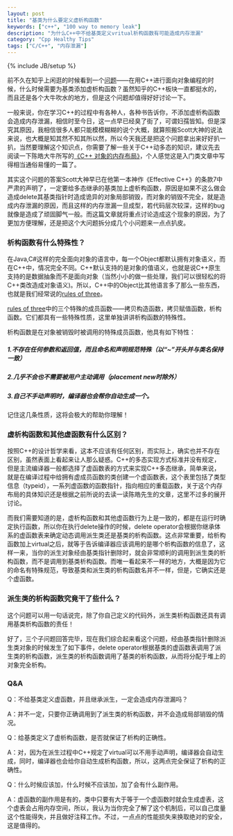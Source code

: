 ```yaml
---
layout: post
title: "基类为什么要定义虚析构函数"
keywords: ["c++", "100 way to memory leak"]
description: "为什么C++中不给基类定义vritual析构函数有可能造成内存泄漏"
category: "Cpp Healthy Tips"
tags: ["C/C++", "内存泄漏"]
---
```

{% include JB/setup %}

前不久在知乎上闲逛的时候看到一个[问题](https://www.zhihu.com/question/41538182)——在用C++进行面向对象编程的时候，什么时候需要为基类添加虚析构函数？虽然知乎的C++板块一直都挺水的，而且还是各个大牛吹水的地方，但是这个问题却值得好好讨论一下。

一般来说，你在学习C++的过程中有各种人，各种书告诉你，不添加虚析构函数会造成内存泄漏，相信时至今日，这一点早已经臭了街了，可谓妇孺皆知。但是深究其原因，我相信很多人都只能模模糊糊的说个大概，就算照搬Scott大神的说法来说，也大概是知其然不知其所以然，所以今天我还是把这个问题拿出来好好扒一扒，当然要理解这个知识点，你需要了解一些关于C++动多态的知识，建议先去阅读一下陈皓大牛所写的[《C++ 对象的内存布局》](http://blog.csdn.net/haoel/article/details/3081328)，个人感觉这是入门类文章中写得相当通俗易懂的一篇了。

其实这个问题的答案Scott大神早已在他第一本神作《Effective C++》的条款7中严肃的声明了，一定要给多态继承的基类加上虚析构函数，原因是如果不这么做会造成delete其基类指针时造成诡异的对象局部销毁，而对象的销毁不完全，就是造成内存泄漏的原因，而且这样的内存泄漏一旦成型，若代码层次较深，这样的bug就像是造成了顽固脚气一般。而这篇文章就将重点讨论造成这个现象的原因，为了更加方便理解，还是把这个大问题拆分成几个小问题来一点点扒皮。

### 析构函数有什么特殊性？
在Java,C#这样的完全面向对象的语言中，每一个Object都默认拥有对象语义，而在C++中，情况完全不同。C++默认支持的是对象的值语义，也就是说C++原生支持的是数据抽象而不是面向对象（当然小小的做一些处理，我们可以很轻松的将C++类改造成对象语义)。所以，C++中的Object比其他语言多了那么一些东西，也就是我们经常说的[rules of three](https://en.wikipedia.org/wiki/Rule_of_three_(C%2B%2B_programming))。

[rules of three](https://en.wikipedia.org/wiki/Rule_of_three_(C%2B%2B_programming))中的三个特殊的成员函数——拷贝构造函数，拷贝赋值函数，析构函数。它们都具有一些特殊性质，这里单独讲讲析构函数的特殊性。

析构函数是在对象被销毁时被调用的特殊成员函数，他具有如下特性：

##### 1.不存在任何参数和返回值，而且命名和声明规范特殊（以“~”开头并与类名保持一致）

##### 2.几乎不会也不需要被用户主动调用（placement new时除外）

##### 3.自己不手动声明时，编译器也会帮你自动生成一个。

记住这几条性质，这将会极大的帮助你理解！

### 虚析构函数和其他虚函数有什么区别？
按照C++的设计哲学来看，这本不应该有任何区别，而实际上，确实也并不存在区别，虽然表面上看起来让人那么疑惑。C++的多态实现方式标准并没有规定，但是主流编译器一般都选择了虚函数表的方式来实现C++多态继承，简单来说，就是在编译过程中给拥有虚成员函数的类创建一个虚函数表，这个表里包括了类型信息（typeid），一系列虚函数的函数指针，指向相应的重载函数，关于这个内存布局的具体知识还是根据之前所说的去读一读陈皓先生的文章，这里不过多的展开讨论。

而我们需要知道的是，虚析构函数和其他虚函数行为上是一致的，都是在运行时确定执行函数，所以你在执行delete操作的时候，delete operator会根据你继承体系的虚函数表来确定动态调用派生类还是基类的析构函数。这点非常重要，给析构函数加上virtual之后，就等于告诉编译器应该调用的是哪个析构函数的信息了，这样一来，当你的派生对象经由基类指针删除时，就会非常顺利的调用到派生类的析构函数，而不是调用到基类析构函数。而唯一看起来不一样的地方，大概是因为它的命名有特殊规范，导致基类和派生类的析构函数名并不一样，但是，它确实还是个虚函数。

### 派生类的析构函数究竟干了些什么？
这个问题可以用一句话说完，除了你自己定义的代码外，派生类析构函数还具有调用基类析构函数的责任！

好了，三个子问题回答完毕，现在我们综合起来看这个问题，经由基类指针删除派生类对象的时候发生了如下事件，delete operator根据基类的虚函数表调用了派生类的析构函数，派生类的析构函数调用了基类的析构函数，从而将分配于堆上的对象完全析构。

### Q&A

Q：不给基类定义虚函数，并且继承派生，一定会造成内存泄漏吗？

A：并不一定，只要你正确调用到了派生类的析构函数，并不会造成局部销毁的情况。

Q：给基类定义了虚析构函数，是否就保证了析构的正确性。


A：对，因为在派生过程中C++规定了virtual可以不用手动声明，编译器会自动生成，同时，编译器也会给你自动生成析构函数，所以，这两点完全保证了析构的正确性。

Q：什么时候应该加，什么时候不应该加，加了会有什么副作用。

A：虚函数的副作用是有的，类中只要有大于等于一个虚函数时就会生成虚表，这个虚表会占用内存空间，所以，我认为当你完全了解了这个机制后，可以自己度量这个性能得失，并且做好注释工作。不过，一点点的性能损失来换取绝对的安全，这是值得的。